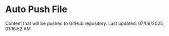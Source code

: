 # Auto Push File

Content that will be pushed to GitHub repository.
Last updated: 07/06/2025, 01:16:52 AM